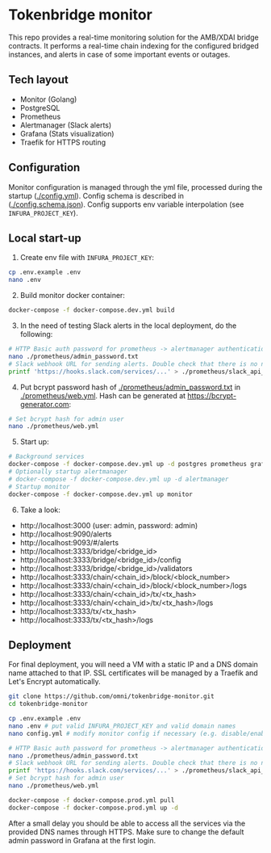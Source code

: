 # Tokenbridge monitor
This repo provides a real-time monitoring solution for the AMB/XDAI bridge contracts.
It performs a real-time chain indexing for the configured bridged instances, and alerts in case of some important events or outages. 

## Tech layout
* Monitor (Golang)
* PostgreSQL
* Prometheus
* Alertmanager (Slack alerts)
* Grafana (Stats visualization)
* Traefik for HTTPS routing

## Configuration
Monitor configuration is managed through the yml file, processed during the startup ([./config.yml](./config.yml)).
Config schema is described in ([./config.schema.json](./config.schema.json)).
Config supports env variable interpolation (see `INFURA_PROJECT_KEY`).

## Local start-up
1. Create env file with `INFURA_PROJECT_KEY`:
```bash
cp .env.example .env
nano .env
```
2. Build monitor docker container:
```bash
docker-compose -f docker-compose.dev.yml build
```
3. In the need of testing Slack alerts in the local deployment, do the following:
```bash
# HTTP Basic auth password for prometheus -> alertmanager authentication.
nano ./prometheus/admin_password.txt
# Slack webhook URL for sending alerts. Double check that there is no newline in the end of the file.
printf 'https://hooks.slack.com/services/...' > ./prometheus/slack_api_url.txt
```
4. Put bcrypt password hash of [./prometheus/admin_password.txt](./prometheus/admin_password.txt) in [./prometheus/web.yml](./prometheus/web.yml). Hash can be generated at https://bcrypt-generator.com:
```bash
# Set bcrypt hash for admin user
nano ./prometheus/web.yml
```
5. Start up:
```bash
# Background services
docker-compose -f docker-compose.dev.yml up -d postgres prometheus grafana
# Optionally startup alertmanager
# docker-compose -f docker-compose.dev.yml up -d alertmanager
# Startup monitor
docker-compose -f docker-compose.dev.yml up monitor
```
6. Take a look:
* http://localhost:3000 (user: admin, password: admin)
* http://localhost:9090/alerts
* http://localhost:9093/#/alerts
* http://localhost:3333/bridge/<bridge_id>
* http://localhost:3333/bridge/<bridge_id>/config
* http://localhost:3333/bridge/<bridge_id>/validators
* http://localhost:3333/chain/<chain_id>/block/<block_number>
* http://localhost:3333/chain/<chain_id>/block/<block_number>/logs
* http://localhost:3333/chain/<chain_id>/tx/<tx_hash>
* http://localhost:3333/chain/<chain_id>/tx/<tx_hash>/logs
* http://localhost:3333/tx/<tx_hash>
* http://localhost:3333/tx/<tx_hash>/logs

## Deployment
For final deployment, you will need a VM with a static IP and a DNS domain name attached to that IP.
SSL certificates will be managed by a Traefik and Let's Encrypt automatically. 
```bash
git clone https://github.com/omni/tokenbridge-monitor.git
cd tokenbridge-monitor

cp .env.example .env
nano .env # put valid INFURA_PROJECT_KEY and valid domain names
nano config.yml # modify monitor config if necessary (e.g. disable/enable particular bridges monitoring)

# HTTP Basic auth password for prometheus -> alertmanager authentication.
nano ./prometheus/admin_password.txt
# Slack webhook URL for sending alerts. Double check that there is no newline in the end of the file.
printf 'https://hooks.slack.com/services/...' > ./prometheus/slack_api_url.txt
# Set bcrypt hash for admin user
nano ./prometheus/web.yml

docker-compose -f docker-compose.prod.yml pull
docker-compose -f docker-compose.prod.yml up -d
```
After a small delay you should be able to access all the services via the provided DNS names through HTTPS.
Make sure to change the default admin password in Grafana at the first login.
